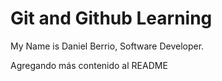 # Git and Github Learning

My Name is Daniel Berrio, Software Developer.

Agregando más contenido al README